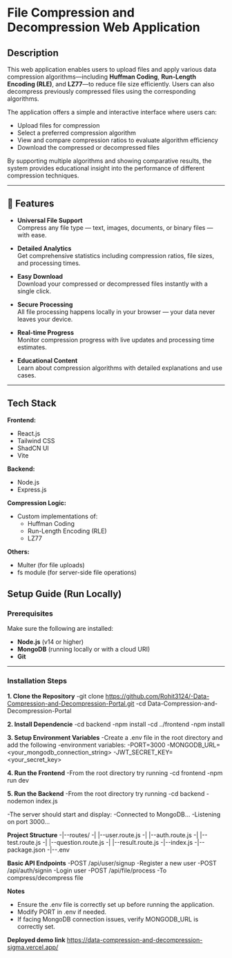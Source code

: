 # File Compression and Decompression Web Application

## Description

This web application enables users to upload files and apply various data compression algorithms—including **Huffman Coding**, **Run-Length Encoding (RLE)**, and **LZ77**—to reduce file size efficiently. Users can also decompress previously compressed files using the corresponding algorithms.

The application offers a simple and interactive interface where users can:

- Upload files for compression
- Select a preferred compression algorithm
- View and compare compression ratios to evaluate algorithm efficiency
- Download the compressed or decompressed files

By supporting multiple algorithms and showing comparative results, the system provides educational insight into the performance of different compression techniques.

---

## 🚀 Features

- **Universal File Support**  
  Compress any file type — text, images, documents, or binary files — with ease.

- **Detailed Analytics**  
  Get comprehensive statistics including compression ratios, file sizes, and processing times.

- **Easy Download**  
  Download your compressed or decompressed files instantly with a single click.

- **Secure Processing**  
  All file processing happens locally in your browser — your data never leaves your device.

- **Real-time Progress**  
  Monitor compression progress with live updates and processing time estimates.

- **Educational Content**  
  Learn about compression algorithms with detailed explanations and use cases.

---

## Tech Stack

**Frontend:**

- React.js
- Tailwind CSS
- ShadCN UI
- Vite

**Backend:**

- Node.js
- Express.js

**Compression Logic:**

- Custom implementations of:
  - Huffman Coding
  - Run-Length Encoding (RLE)
  - LZ77

**Others:**

- Multer (for file uploads)
- fs module (for server-side file operations)

## Setup Guide (Run Locally)

### Prerequisites

Make sure the following are installed:

- **Node.js** (v14 or higher)
- **MongoDB** (running locally or with a cloud URI)
- **Git**

---

### Installation Steps

**1. Clone the Repository**
-git clone https://github.com/Rohit3124/-Data-Compression-and-Decompression-Portal.git
-cd Data-Compression-and-Decompression-Portal

**2. Install Dependencie**
-cd backend
-npm install
-cd ../frontend
-npm install

**3. Setup Environment Variables**
-Create a .env file in the root directory and add the following -environment variables:
-PORT=3000
-MONGODB_URL=<your_mongodb_connection_string>
-JWT_SECRET_KEY=<your_secret_key>

**4. Run the Frontend**
-From the root directory try running
-cd frontend
-npm run dev

**5. Run the Backend**
-From the root directory try running
-cd backend
-nodemon index.js

-The server should start and display:
-Connected to MongoDB...
-Listening on port 3000...

**Project Structure**
-|--routes/
-| |--user.route.js
-| |--auth.route.js
-| |--test.route.js
-| |--question.route.js
-| |--result.route.js
-|--index.js
-|--package.json
-|--.env

**Basic API Endpoints**
-POST /api/user/signup -Register a new user
-POST /api/auth/signin -Login user
-POST /api/file/process -To compress/decompress file

**Notes**

- Ensure the .env file is correctly set up before running the application.
- Modify PORT in .env if needed.
- If facing MongoDB connection issues, verify MONGODB_URL is correctly set.

**Deployed demo link** https://data-compression-and-decompression-sigma.vercel.app/
